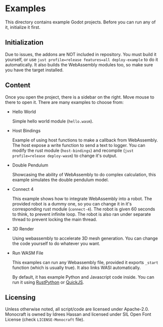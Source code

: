 # Examples

This directory contains example Godot projects.
Before you can run any of it, initialize it first.

## Initialization

Due to issues, the addons are NOT included in repository. You must build it
yourself, or use `just profile=release features=all deploy-example` to do it automatically.
It also builds the WebAssembly modules too, so make sure you have the target installed.

## Content

Once you open the project, there is a sidebar on the right. Move mouse to
there to open it. There are many examples to choose from:

* Hello World

  Simple hello world module (`hello.wasm`).

* Host Bindings

  Example of using host functions to make a callback from WebAssembly.
  The host expose a write function to send a text to logger. You can
  modify the rust module (`host-bindings`) and recompile
  (`just profile=release deploy-wasm`) to change it's output.

* Double Pendulum

  Showcasing the ability of WebAssembly to do complex calculation,
  this example simulates the double pendulum model.

* Connect 4

  This example shows how to integrate WebAssembly into a robot.
  The provided robot is a dummy one, so you can change it in
  it's corresponding rust module (`connect-4`). The robot is given 60 seconds
  to think, to prevent infinite loop. The robot is also ran under separate
  thread to prevent locking the main thread.

* 3D Render

  Using webassembly to accelerate 3D mesh generation.
  You can change the code yourself to do whatever you want.

* Run WASM File

  This examples can run any Webassembly file,
  provided it exports `_start` function (which is usually true).
  It also links WASI automatically.

  By default, it has example Python and Javascript code inside.
  You can run it using [RustPython](https://github.com/RustPython/RustPython)
  or [QuickJS](https://github.com/second-state/quickjs-wasi).

## Licensing

Unless otherwise noted, all script/code are licensed under Apache-2.0.
Monocraft is owned by Idrees Hassan and licensed under SIL Open Font License
(check `LICENSE-Monocraft` file).

